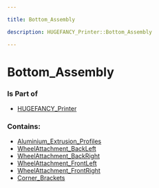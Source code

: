 ```yaml
---

title: Bottom_Assembly

description: HUGEFANCY_Printer::Bottom_Assembly

---
```

# Bottom_Assembly
<script>
    var geoarray = '{"Aluminium_Extrusion_Profiles": {}, "WheelAttachment_BackLeft": {"unterlegscheibe_m3": {}, "3dhalterlagerkegel": {}, "W_61906_R_2Z": {"_W_61906_R_2Z_PART1_2": {}, "_W_61906_R_2Z_PART3_6": {}, "_W_61906_R_2Z_PART2_4": {}}, "blech_kugellager_rad": {}, "stab": {}, "M3_Innensechskant_55": {}, "haltung_rad": {}, "17HS15-1684S-PG100_Varsay-lan": {"Block_06": {}}, "blech_geared_motor": {}, "radaufhaengung_3mm": {}, "5m_rad_rad_17234400": {}, "Riemen_Radaufh-ngung_Vorne": {}, "druckrad_8er_welle17221800": {}, "3020418": {"_30204_ir_2": {}, "_30204_cage_4": {}, "_30204_or_22": {}, "_30204_roller_6": {}}, "raedervogel_raeder_2946005000": {}}, "WheelAttachment_FrontLeft": {"17237200": {}, "64641201_stp": {}, "17HS15-1684S-PG100_Varsay-lan": {"Block_06": {}}, "raedervogel_raeder_2946005000_nackt": {}, "welle12": {}, "druckrad_8er_welle17221800": {}, "Riemen1-1^Radaufh-ngung_hinten": {}}, "WheelAttachment_BackRight": {"unterlegscheibe_m3": {}, "3dhalterlagerkegel": {}, "blech_kugellager_rad": {}, "stab": {}, "M3_Innensechskant_55": {}, "haltung_rad": {}, "17HS15-1684S-PG100_Varsay-lan": {"Block_06": {}}, "30204": {"_30204_ir_2": {}, "_30204_cage_4": {}, "_30204_or_22": {}, "_30204_roller_6": {}}, "blech_geared_motor": {}, "radaufhaengung_3mm": {}, "5m_rad_rad_17234400": {}, "Riemen_Radaufh-ngung_Vorne": {}, "W_61906_R_2Z57": {"_W_61906_R_2Z_PART1_2": {}, "_W_61906_R_2Z_PART3_6": {}, "_W_61906_R_2Z_PART2_4": {}}, "druckrad_8er_welle17221800": {}, "raedervogel_raeder_2946005000": {}}, "WheelAttachment_FrontRight": {"17237200": {}, "64641201_stp": {}, "17HS15-1684S-PG100_Varsay-lan": {"Block_06": {}}, "raedervogel_raeder_2946005000_nackt": {}, "welle12": {}, "druckrad_8er_welle17221800": {}, "Riemen1-1^Radaufh-ngung_hinten": {}}, "Corner_Brackets": {}}';
</script>
<script>
    var basepath = '/assets/HUGEFANCY_Printer/Bottom_Assembly/';
</script>
<link rel="stylesheet" href="/css/container.css">

<div id="container"></div>

<!-- these are the required scripts for the three.js scene -->
<script src="/lib/three.min.js"></script>
<script src="/lib/OrbitControls.js"></script>
<script src="/lib/RectAreaLightUniformsLib.js"></script>
<!-- this is your app's lib file -->
<script src="/lib/triceratops_app.js"></script>
### Is Part of
- [HUGEFANCY_Printer](../HUGEFANCY_Printer)  

### Contains:
- [Aluminium_Extrusion_Profiles](./Bottom_Assembly/Aluminium_Extrusion_Profiles)  
- [WheelAttachment_BackLeft](./Bottom_Assembly/WheelAttachment_BackLeft)  
- [WheelAttachment_BackRight](./Bottom_Assembly/WheelAttachment_BackRight)  
- [WheelAttachment_FrontLeft](./Bottom_Assembly/WheelAttachment_FrontLeft)  
- [WheelAttachment_FrontRight](./Bottom_Assembly/WheelAttachment_FrontRight)  
- [Corner_Brackets](./Bottom_Assembly/Corner_Brackets)

